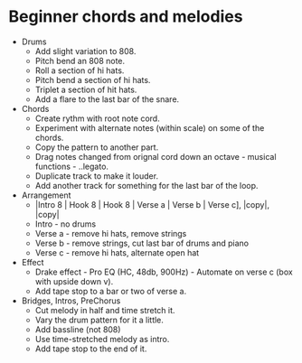 # Beginner chords and melodies

- Drums
  - Add slight variation to 808.
  - Pitch bend an 808 note.
  - Roll a section of hi hats.
  - Pitch bend a section of hi hats.
  - Triplet a section of hit hats.
  - Add a flare to the last bar of the snare.
- Chords
  - Create rythm with root note cord.
  - Experiment with alternate notes (within scale) on some of the chords.
  - Copy the pattern to another part.
  - Drag notes changed from orignal cord down an octave - musical functions - ..legato.
  - Duplicate track to make it louder.
  - Add another track for something for the last bar of the loop.
- Arrangement
  - |Intro 8 | Hook 8 | Hook 8 | Verse a | Verse b | Verse c], |copy|, |copy|
  - Intro - no drums
  - Verse a - remove hi hats, remove strings
  - Verse b - remove strings, cut last bar of drums and piano
  - Verse c - remove hi hats, alternate open hat
- Effect
  - Drake effect - Pro EQ (HC, 48db, 900Hz) - Automate on verse c (box with upside down v).
  - Add tape stop to a bar or two of verse a.
- Bridges, Intros, PreChorus
  - Cut melody in half and time stretch it.
  - Vary the drum pattern for it a little.
  - Add bassline (not 808)
  - Use time-stretched melody as intro.
  - Add tape stop to the end of it.
